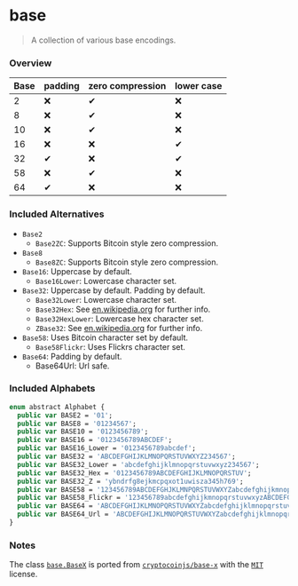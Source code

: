 # base
> A collection of various base encodings.

### Overview
| Base  | padding | zero compression | lower case |
|- |- |- |-
| 2 | ❌ | ✔ | ❌ |
| 8 | ❌ | ✔ | ❌ |
| 10| ❌ | ✔ | ❌ |
| 16| ❌ | ❌| ✔  |
| 32| ✔  | ❌| ✔  |
| 58| ❌ | ✔ | ❌ |
| 64| ✔  | ❌| ❌ |

### Included Alternatives
- `Base2`
    + `Base2ZC`: Supports Bitcoin style zero compression.
- `Base8`
    + `Base8ZC`: Supports Bitcoin style zero compression.
- `Base16`: Uppercase by default.
    + `Base16Lower`: Lowercase character set.
- `Base32`: Uppercase by default. Padding by default.
    + `Base32Lower`: Lowercase character set.
    + `Base32Hex`: See [en.wikipedia.org](https://en.wikipedia.org/wiki/Base32#base32hex) for further info.
    + `Base32HexLower`: Lowercase hex character set.
    + `ZBase32`: See [en.wikipedia.org](https://en.wikipedia.org/wiki/Base32#z-base-32) for further info.
- `Base58`: Uses Bitcoin character set by default.
    + `Base58Flickr`: Uses Flickrs character set.
- `Base64`: Padding by default.
    + Base64Url: Url safe.

### Included Alphabets

```Haxe
enum abstract Alphabet {
  public var BASE2 = '01';
  public var BASE8 = '01234567';
  public var BASE10 = '0123456789';
  public var BASE16 = '0123456789ABCDEF';
  public var BASE16_Lower = '0123456789abcdef';
  public var BASE32 = 'ABCDEFGHIJKLMNOPQRSTUVWXYZ234567';
  public var BASE32_Lower = 'abcdefghijklmnopqrstuvwxyz234567';
  public var BASE32_Hex = '0123456789ABCDEFGHIJKLMNOPQRSTUV';
  public var BASE32_Z = 'ybndrfg8ejkmcpqxot1uwisza345h769';
  public var BASE58 = '123456789ABCDEFGHJKLMNPQRSTUVWXYZabcdefghijkmnopqrstuvwxyz';
  public var BASE58_Flickr = '123456789abcdefghijkmnopqrstuvwxyzABCDEFGHJKLMNPQRSTUVWXYZ';
  public var BASE64 = 'ABCDEFGHIJKLMNOPQRSTUVWXYZabcdefghijklmnopqrstuvwxyz0123456789+/';
  public var BASE64_Url = 'ABCDEFGHIJKLMNOPQRSTUVWXYZabcdefghijklmnopqrstuvwxyz0123456789-_';
}
```

### Notes

The class [`base.BaseX`](https://github.com/skial/base/blob/master/src/base/BaseX.hx) is ported from [`cryptocoinjs/base-x`](https://github.com/cryptocoinjs/base-x) with the [`MIT`](https://github.com/cryptocoinjs/base-x#license-mit) license.